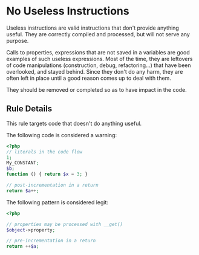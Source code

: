 <!-- Good Practices -->
# No Useless Instructions

Useless instructions are valid instructions that don't provide anything useful. They are correctly compiled and processed, but will not serve any purpose. 

Calls to properties, expressions that are not saved in a variables are good examples of such useless expressions. Most of the time, they are leftovers of code manipulations (construction, debug, refactoring...) that have been overlooked, and stayed behind. Since they don't do any harm, they are often left in place until a good reason comes up to deal with them. 

They should be removed or completed so as to have impact in the code.


## Rule Details

This rule targets code that doesn't do anything useful. 

The following code is considered a warning:

```php
<?php
// literals in the code flow
1; 
My_CONSTANT;
$b;
function () { return $x = 3; }

// post-incrementation in a return
return $a++;

```


The following pattern is considered legit:

```php
<?php

// properties may be processed with __get()
$object->property;

// pre-incrementation in a return
return ++$a;

```

